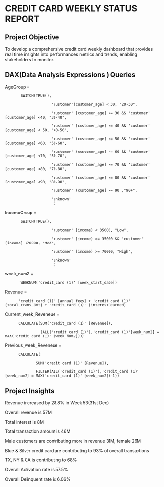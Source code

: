 <h1>CREDIT CARD WEEKLY STATUS REPORT</h1>


<h2> Project Objective </h2>

To develop a comprehensive credit card weekly dashboard that provides real time insights into performances metrics and trends, enabling stakeholders to monitor.


<h2>DAX(Data Analysis Expressions ) Queries</h2>

AgeGroup = 
          
           SWITCH(TRUE(),

                         'customer'(customer_age] < 30, "20-30",

                         'customer' [customer_age] >= 30 && 'customer' [customer_age] <40, "30-40",

                         'customer' [customer_age] >= 40 && 'customer' [customer_age] < 50, "40-50",

                         'customer' (customer_age] >= 50 && 'customer' [customer_age] <60, "50-60",

                         'customer' (customer_age] >= 60 && 'customer' [customer_age] <70, "50-70", 
                         
                         'customer' [customer_age] >= 70 && 'customer' [customer_age] <80, "70-80",

                         'customer' (customer_age] >= 80 && 'customer' [customer_age] <90, "80-90",

                         'customer' (customer_age] >= 90 ,"90+",

                         'unknown'
                          )

IncomeGroup = 

           SWITCH(TRUE(),

                         'customer' [income) < 35000, "Low",

                         'customer' [income) >= 35000 && 'customer' [income] <70000, "Med",

                         'customer' [income) >= 70000, "High",

                         'unknown'
                          )


week_num2 = 
            
           WEEKNUM('credit_card (1)' [week_start_date])

Revenue = 

          'credit_card (1)' [annual_fees] + 'credit_card (1)' [total_trans_amt] + 'credit_card (1)' [interest_earned]

Current_week_Reveneue =

          CALCULATE(SUM('credit_card (1)' [Revenue]), 
                     
                    (ALL('credit_card (1)'),'credit_card (1)'[week_num2] = MAX('credit_card (1)' [week_num2])))

Previous_week_Reveneue = 

          CALCULATE(

                  SUM('credit_card (1)' [Revenue]),

                  FILTER(ALL('credit_card (1)'),'credit_card (1)' [week_num2] = MAX('credit_card (1)' [week_num2])-1))

<h2>Project Insights </h2>

Revenue increased by 28.8% in Week 53(31st Dec)

Overall revenue is 57M

Total interest is 8M

Total transaction amount is 46M

Male customers are contributing more in revenue 31M, female 26M

Blue & Silver credit card are contributing to 93% of overall transactions

TX, NY & CA is contributing to 68%

Overall Activation rate is 57.5%

Overall Delinquent rate is 6.06%
